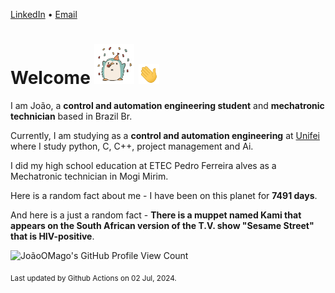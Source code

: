 [LinkedIn](https://www.linkedin.com/in/joão-pedro-gozzoli-b95641301/) &bull;
[Email](joaopedrogozzoli@gmail.com)

# Welcome <img src="happy.gif" height="64px" /> <img src="wave.gif" height="32px" />

I am João, a  **control and automation engineering student** and **mechatronic technician** based in Brazil Br.

Currently, I am studying as a **control and automation engineering** at [Unifei](https://unifei.edu.br) where I study python, C, C++, project management and Ai.

I did my high school education at ETEC Pedro Ferreira alves as a Mechatronic technician in Mogi Mirim.

Here is a random fact about me - I have been on this planet for **7491 days**.

And here is a just a random fact -  **There is a muppet named Kami that appears on the South African version of the T.V. show "Sesame Street" that is HIV-positive**.

![JoãoOMago's GitHub Profile View Count](https://komarev.com/ghpvc/?username=JoaoOMago)

<sub>Last updated by Github Actions on 02 Jul, 2024.</sub>
